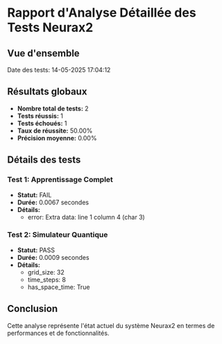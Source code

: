 # Rapport d'Analyse Détaillée des Tests Neurax2

## Vue d'ensemble

Date des tests: 14-05-2025 17:04:12

## Résultats globaux

- **Nombre total de tests:** 2
- **Tests réussis:** 1
- **Tests échoués:** 1
- **Taux de réussite:** 50.00%
- **Précision moyenne:** 0.00%

## Détails des tests

### Test 1: Apprentissage Complet

- **Statut:** FAIL
- **Durée:** 0.0067 secondes
- **Détails:**
  - error: Extra data: line 1 column 4 (char 3)

### Test 2: Simulateur Quantique

- **Statut:** PASS
- **Durée:** 0.0009 secondes
- **Détails:**
  - grid_size: 32
  - time_steps: 8
  - has_space_time: True

## Conclusion

Cette analyse représente l'état actuel du système Neurax2 en termes de performances et de fonctionnalités.
